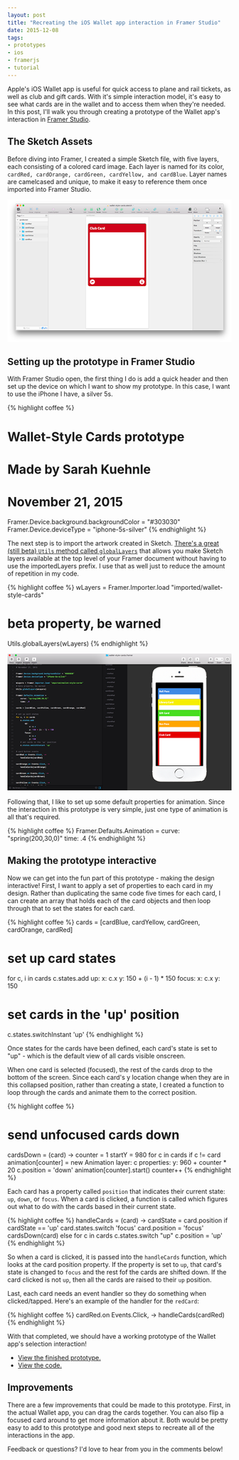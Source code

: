 ```yaml
---
layout: post
title: "Recreating the iOS Wallet app interaction in Framer Studio"
date: 2015-12-08
tags:
- prototypes
- ios
- framerjs
- tutorial
---
```


Apple's iOS Wallet app is useful for quick access to plane and rail tickets, as well as club and gift cards. With it's simple interaction model, it's easy to see what cards are in the wallet and to access them when they're needed. In this post, I'll walk you through creating a prototype of the Wallet app's interaction in [Framer Studio](http://framerjs.com/).

## The Sketch Assets

Before diving into Framer, I created a simple Sketch file, with five layers, each consisting of a colored card image. Each layer is named for its color, ```cardRed, cardOrange, cardGreen, cardYellow, and cardBlue```. Layer names are camelcased and unique, to make it easy to reference them once imported into Framer Studio.

![Screenshot of wallet cards in Sketch](/images/blog/sketch/sketch-wallet-ios.png)

## Setting up the prototype in Framer Studio

With Framer Studio open, the first thing I do is add a quick header and then set up the device on which I want to show my prototype. In this case, I want to use the iPhone I have, a silver 5s.

{% highlight coffee %}
# Wallet-Style Cards prototype
# Made by Sarah Kuehnle
# November 21, 2015

Framer.Device.background.backgroundColor = "#303030"
Framer.Device.deviceType = "iphone-5s-silver"
{% endhighlight %}

The next step is to import the artwork created in Sketch. [There's a great (still beta) ```Utils``` method called ```globalLayers```](https://github.com/koenbok/Framer/blob/b22d277d13618b6507f38f40db2626416536955c/framer/Utils.coffee#L734-L751) that allows you make  Sketch layers available at the top level of your Framer document without having to use the importedLayers prefix. I use that as well just to reduce the amount of repetition in my code.

{% highlight coffee %}
wLayers = Framer.Importer.load "imported/wallet-style-cards"
# beta property, be warned
Utils.globalLayers(wLayers)
{% endhighlight %}

![Screenshot of Framer Studio with imported artwork](/images/blog/framer-studio/framer-wallet.png)

Following that, I like to set up some default properties for animation. Since the interaction in this prototype is very simple, just one type of animation is all that's required.

{% highlight coffee %}
Framer.Defaults.Animation =
  curve: "spring(200,30,0)"
  time: .4
{% endhighlight %}

## Making the prototype interactive

Now we can get into the fun part of this prototype - making the design interactive! First, I want to apply a set of properties to each card in my design. Rather than duplicating the same code five times for each card, I can create an array that holds each of the card objects and then loop through that to set the states for each card.

{% highlight coffee %}
cards = [cardBlue, cardYellow, cardGreen, cardOrange, cardRed]

# set up card states
for c, i in cards
  c.states.add
    up:
      x: c.x
      y: 150 + (i - 1) * 150
    focus:
      x: c.x
      y: 150
  # set cards in the 'up' position
  c.states.switchInstant 'up'
{% endhighlight %}

Once states for the cards have been defined, each card's state is set to "up" - which is the default view of all cards visible onscreen.

When one card is selected (focused), the rest of the cards drop to the bottom of the screen. Since each card's y location change when they are in this collapsed position, rather than creating a state, I created a function to loop through the cards and animate them to the correct position.

{% highlight coffee %}
# send unfocused cards down
cardsDown = (card) ->
  counter = 1
  startY = 980
  for c in cards
    if c != card
      animation[counter] = new Animation
        layer: c
        properties:
	      y: 960 + counter * 20
      c.position = 'down'
      animation[counter].start()
      counter++
{% endhighlight %}

Each card has a property called ```position``` that indicates their current state: ```up```, ```down```, or ```focus```. When a card is clicked, a function is called which figures out what to do with the cards based in their current state.

{% highlight coffee %}
handleCards = (card) ->
  cardState = card.position
  if cardState == 'up'
    card.states.switch 'focus'
    card.position = 'focus'
    cardsDown(card)
  else
    for c in cards
      c.states.switch "up"
      c.position = 'up'
{% endhighlight %}

So when a card is clicked, it is passed into the ```handleCards``` function, which looks at the card position property. If the property is set to ```up```, that card's state is changed to ```focus``` and the rest fof the cards are shifted down. If the card clicked is not ```up```, then all the cards are raised to their ```up``` position.

Last, each card needs an event handler so they do something when clicked/tapped. Here's an example of the handler for the ```redCard```:

{% highlight coffee %}
cardRed.on Events.Click, ->
  handleCards(cardRed)
{% endhighlight %}

With that completed, we should have a working prototype of the Wallet app's selection interaction!

* [View the finished prototype.](http://ursooperduper.github.io/prototypes/wallet-style-cards.framer)
* [View the code.](https://github.com/ursooperduper/prototypes/blob/master/wallet-style-cards.framer/app.coffee)

## Improvements

There are a few improvements that could be made to this prototype. First, in the actual Wallet app, you can drag the cards together. You can also flip a focused card around to get more information about it. Both would be pretty easy to add to this prototype and good next steps to recreate all of the interactions in the app.

Feedback or questions? I'd love to hear from you in the comments below!
